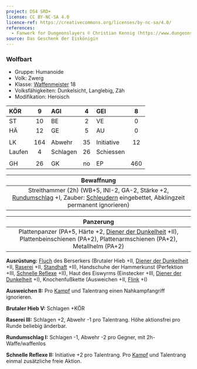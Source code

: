 ```yaml
---
project: DS4 SRD+
license: CC BY-NC-SA 4.0
licence-ref: https://creativecommons.org/licenses/by-nc-sa/4.0/
references: 
  - Fanwerk for Dungeonslayers © Christian Kennig (https://www.dungeonslayers.net/)
source: Das Geschenk der Eiskönigin
---
```


### Wolfbart

- Gruppe: Humanoide
- Volk: Zwerg
- Klasse: [Waffenmeister](../../grw/charaktere-heldenklassen-waffenmeister.md) 18
- Volksfähigkeiten: Dunkelsicht, Langlebig, Zäh
- Modifikation: Heroisch

| KÖR    |  9  | AGI      |  4  | GEI        |  8  |
| :----- | :-: | :------- | :-: | :--------- | :-: |
| ST     | 10  | BE       |  2  | VE         |  0  |
| HÄ     | 12  | GE       |  5  | AU         |  0  |
|        |     |          |     |            |     |
| LK     | 164 | Abwehr   | 35  | Initiative | 12  |
| Laufen |  4  | Schlagen | 26  | Schiessen  |     |
|        |     |          |     |            |     |
| GH     | 26  | GK       | no  | EP         | 460 |

|                                                             Bewaffnung                                                              |
| :---------------------------------------------------------------------------------------------------------------------------------: |
| Streithammer (2h) (WB+5, INI-2, GA-2, Stärke +2, [Rundumschlag](../../grw/talente/rundumschlag.md) +I, Zauber: [Schleudern](../../grw/zauber/schleudern.md) eingebettet, Abklingzeit permanent ignorieren) |

|                                                              Panzerung                                                              |
| :---------------------------------------------------------------------------------------------------------------------------------: |
| Plattenpanzer (PA+5, Härte +2, [Diener der Dunkelheit](../../grw/talente/diener-der-dunkelheit.md) +II), Plattenbeinschienen (PA+2), Plattenarmschienen (PA+2), Metallhelm (PA+2) |

**Ausrüstung:** [Fluch](../../grw/zauber/fluch.md) des Berserkers (Brutaler Hieb +II, [Diener der Dunkelheit](../../grw/talente/diener-der-dunkelheit.md) +II, [Raserei](../../grw/talente/raserei.md) +II, [Standhaft](../../grw/talente/standhaft.md) +II), Handschuhe der Hammerkunst (Perfektion +III, [Schnelle Reflexe](../../grw/talente/schnelle-reflexe.md) +II), Haut des Eiswyrms (Einstecker +III, [Diener der Dunkelheit](../../grw/talente/diener-der-dunkelheit.md) +I), Knochenfußkette (Ausweichen +II, [Flink](../../grw/talente/flink.md) +I)

**Ausweichen II:** Pro [Kampf](../../grw/regeln-kampf.md) und Talentrang einen Nahkampfangriff ignorieren.

**Brutaler Hieb V:** Schlagen +KÖR

**Raserei III:** Schlagen +2, Abwehr -1 pro Talentrang. Höhe aktionsfrei pro Runde beliebig änderbar.

**Rundumschlag I:** Schlagen -1, Abwehr -2 pro Gegner, mit 2h-Waffe/waffenlos

**Schnelle Reflexe II:** Initiative +2 pro Talentrang. Pro [Kampf](../../grw/regeln-kampf.md) und Talentrang einmal zusätzliche freie Aktion.

